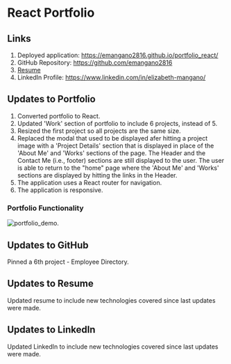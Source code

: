 # React Portfolio

## Links
1. Deployed application: https://emangano2816.github.io/portfolio_react/
2. GitHub Repository: https://github.com/emangano2816
3. [Resume](./assets/documents/Resume_Coding_20210812.pdf)
4. LinkedIn Profile: https://www.linkedin.com/in/elizabeth-mangano/

## Updates to Portfolio
1. Converted portfolio to React.
2. Updated 'Work' section of portfolio to include 6 projects, instead of 5.
3. Resized the first project so all projects are the same size.
4. Replaced the modal that used to be displayed afer hitting a project image with a 'Project Details' section that is displayed in place of the 'About Me' and 'Works' sections of the page.  The Header and the Contact Me (i.e., footer) sections are still displayed to the user.  The user is able to return to the "home" page where the 'About Me' and 'Works' sections are displayed by hitting the links in the Header.
5. The application uses a React router for navigation.
6. The application is responsive.

### Portfolio Functionality
![portfolio_demo.](./assets/images/portfolio_demo.gif)

## Updates to GitHub
Pinned a 6th project - Employee Directory.

## Updates to Resume
Updated resume to include new technologies covered since last updates were made.

## Updates to LinkedIn
Updated LinkedIn to include new technologies covered since last updates were made.
